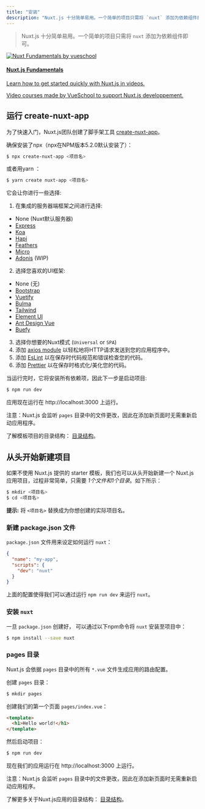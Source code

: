 ```yaml
---
title: "安装"
description: "Nuxt.js 十分简单易用。一个简单的项目只需将 `nuxt` 添加为依赖组件即可。"
---
```


> Nuxt.js 十分简单易用。一个简单的项目只需将 `nuxt` 添加为依赖组件即可。

<div>
  <a href="https://vueschool.io/courses/nuxtjs-fundamentals/?friend=nuxt" target="_blank" class="Promote">
    <img src="/nuxt-fundamentals.png" srcset="/nuxt-fundamentals-2x.png 2x" alt="Nuxt Fundamentals by vueschool"/>
    <div class="Promote__Content">
      <h4 class="Promote__Content__Title">Nuxt.js Fundamentals</h4>
      <p class="Promote__Content__Description">Learn how to get started quickly with Nuxt.js in videos.</p>
      <p class="Promote__Content__Signature">Video courses made by VueSchool to support Nuxt.js developpement.</p>
    </div>
  </a>
</div>

## 运行 create-nuxt-app

为了快速入门，Nuxt.js团队创建了脚手架工具 [create-nuxt-app](https://github.com/nuxt/create-nuxt-app)。

确保安装了npx（npx在NPM版本5.2.0默认安装了）：

```bash
$ npx create-nuxt-app <项目名>
```

或者用yarn ：

```bash
$ yarn create nuxt-app <项目名>
```

它会让你进行一些选择:

1. 在集成的服务器端框架之间进行选择:
  - None (Nuxt默认服务器)
  - [Express](https://github.com/expressjs/express)
  - [Koa](https://github.com/koajs/koa)
  - [Hapi](https://github.com/hapijs/hapi)
  - [Feathers](https://github.com/feathersjs/feathers)
  - [Micro](https://github.com/zeit/micro)
  - [Adonis](https://github.com/adonisjs/adonis-framework) (WIP)
2. 选择您喜欢的UI框架:
  - None (无)
  - [Bootstrap](https://github.com/bootstrap-vue/bootstrap-vue)
  - [Vuetify](https://github.com/vuetifyjs/vuetify)
  - [Bulma](https://github.com/jgthms/bulma)
  - [Tailwind](https://github.com/tailwindcss/tailwindcss)
  - [Element UI](https://github.com/ElemeFE/element)
  - [Ant Design Vue](https://github.com/vueComponent/ant-design-vue)
  - [Buefy](https://buefy.github.io)
3. 选择你想要的Nuxt模式 (`Universal` or `SPA`)
4. 添加 [axios module](https://github.com/nuxt-community/axios-module) 以轻松地将HTTP请求发送到您的应用程序中。
5. 添加 [EsLint](https://eslint.org/) 以在保存时代码规范和错误检查您的代码。
5. 添加 [Prettier](https://prettier.io/) 以在保存时格式化/美化您的代码。

当运行完时，它将安装所有依赖项，因此下一步是启动项目:

```bash
$ npm run dev
```

应用现在运行在 http://localhost:3000 上运行。

<div class="Alert">

注意：Nuxt.js 会监听 `pages` 目录中的文件更改，因此在添加新页面时无需重新启动应用程序。

</div>

了解模板项目的目录结构： [目录结构](/guide/directory-structure)。

## 从头开始新建项目

如果不使用 Nuxt.js 提供的 starter 模板，我们也可以从头开始新建一个 Nuxt.js 应用项目，过程非常简单，只需要 *1个文件和1个目录*。如下所示：

```bash
$ mkdir <项目名>
$ cd <项目名>
```

<div class="Alert Alert--nuxt-green">

<b>提示:</b> 将 <code>&lt;项目名&gt;</nom-du-projet></code> 替换成为你想创建的实际项目名。

</div>

### 新建 package.json 文件

`package.json` 文件用来设定如何运行 `nuxt`：
```json
{
  "name": "my-app",
  "scripts": {
    "dev": "nuxt"
  }
}
```
上面的配置使得我们可以通过运行 `npm run dev` 来运行 `nuxt`。

### 安装 `nuxt`

一旦 `package.json` 创建好， 可以通过以下npm命令将 `nuxt` 安装至项目中：
```bash
$ npm install --save nuxt
```

### pages 目录

Nuxt.js 会依据 `pages` 目录中的所有 `*.vue` 文件生成应用的路由配置。

创建 `pages` 目录：
```bash
$ mkdir pages
```

创建我们的第一个页面 `pages/index.vue`：
```html
<template>
  <h1>Hello world!</h1>
</template>
```

然后启动项目：
```bash
$ npm run dev
```
现在我们的应用运行在 http://localhost:3000 上运行。

<div class="Alert">

注意：Nuxt.js 会监听 `pages` 目录中的文件更改，因此在添加新页面时无需重新启动应用程序。

</div>

了解更多关于Nuxt.js应用的目录结构： [目录结构](/guide/directory-structure)。
